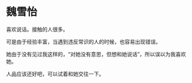 # 魏雪怡

喜欢说话。接触的人很多。

可是由于经验丰富，当遇到违反常识的人的时候，也容易出现错误。

她由于没有见过我这样的，“对她没有意思，但想和她说话”，所以误以为我喜欢她。

人品应该还好吧，可以试着和她交往一下。

